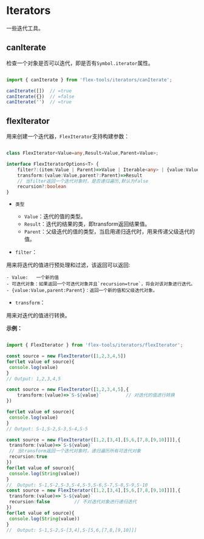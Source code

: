 # Iterators

一些迭代工具。

## canIterate

检查一个对象是否可以迭代，即是否有`Symbol.iterator`属性。

```ts

import { canIterate } from 'flex-tools/iterators/canIterate';

canIterate([])  // =true
canIterate({})  // =false
canIterate('')  // =true
```


## flexIterator

用来创建一个迭代器，`FlexIterator`支持构建参数：

```ts

class FlexIterator<Value=any,Result=Value,Parent=Value>;

interface FlexIteratorOptions<T> {
    filter?:(item:Value | Parent)=>Value | Iterable<any> | {value:Value | Iterable<any>,parent:Parent}
    transform:(value:Value,parent?:Parent)=>Result
    // 当filter返回一个迭代对象时，是否递归遍历,默认为false
    recursion?:boolean
}
```

- `类型`

    - `Value`：迭代的值的类型。
    - `Result`：迭代的结果的类，即transform返回结果值。
    - `Parent`：父级迭代的值的类型，当启用递归迭代时，用来传递父级迭代的值。


- `filter`：

用来将迭代的值进行预处理和过滤，该返回可以返回:

    - Value:   一个新的值
    - 可迭代对象：如果返回一个可迭代对象并且`recursion=true`，将会对该对象进行迭代。
    - {value:Value,parent:Parent}：返回一个新的值和父级迭代对象。



- `transform`：

用来对迭代的值进行转换。



**示例：**

```ts

import { FlexIterator } from 'flex-tools/iterators/flexIterator';

const source = new FlexIterator([1,2,3,4,5])
for(let value of source){
 console.log(value)
}
// Output: 1,2,3,4,5

const source = new FlexIterator([1,2,3,4,5],{
    transform:(value)=>`S-${value}`         // 对迭代的值进行转换
})

for(let value of source){
 console.log(value)
}
// Output: S-1,S-2,S-3,S-4,S-5

const source = new FlexIterator([1,2,[3,4],[5,6,[7,8,[9,10]]]],{
 transform:(value)=>`S-${value}`
 // 当transform返回一个迭代对象时，递归遍历所有可迭代对象
 recursion:true             
})
for(let value of source){
 console.log(String(value))
}
//  Output: S-1,S-2,S-3,S-4,S-5,S-6,S-7,S-8,S-9,S-10
const source = new FlexIterator([1,2,[3,4],[5,6,[7,8,[9,10]]]],{
 transform:(value)=>`S-${value}`
 recursion:false         // 不对迭代对象进行递归迭代
})
for(let value of source){
 console.log(String(value))
}
//  Output: S-1,S-2,S-[3,4],S-[5,6,[7,8,[9,10]]]

```

